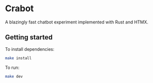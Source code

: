 # Crabot
A blazingly fast chatbot experiment implemented with Rust and HTMX. 


## Getting started
To install dependencies:

```bash
make install
```

To run:

```bash
make dev
```
